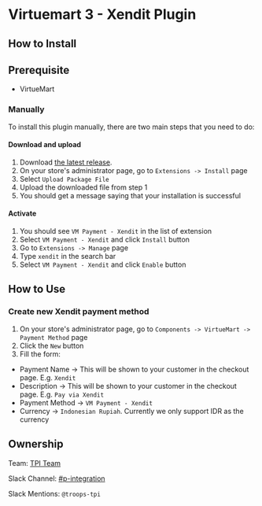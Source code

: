 # Virtuemart 3 - Xendit Plugin

## How to Install

## Prerequisite
- VirtueMart
### Manually
To install this plugin manually, there are two main steps that you need to do:
#### Download and upload
1. Download [the latest release](https://github.com/xendit/virtuemart-module/releases/latest/download/virtuemart-module.zip).
2. On your store's administrator page, go to `Extensions -> Install` page
3. Select `Upload Package File`
4. Upload the downloaded file from step 1
5. You should get a message saying that your installation is successful

#### Activate
1. You should see `VM Payment - Xendit` in the list of extension
2. Select `VM Payment - Xendit` and click `Install` button
3. Go to `Extensions -> Manage` page
4. Type `xendit` in the search bar
5. Select `VM Payment - Xendit` and click `Enable` button

## How to Use
### Create new Xendit payment method
1. On your store's administrator page, go to `Components -> VirtueMart -> Payment Method` page
2. Click the `New` button
3. Fill the form:
- Payment Name -> This will be shown to your customer in the checkout page. E.g. `Xendit`
- Description -> This will be shown to your customer in the checkout page. E.g. `Pay via Xendit`
- Payment Method -> `VM Payment - Xendit`
- Currency -> `Indonesian Rupiah`. Currently we only support IDR as the currency

## Ownership

Team: [TPI Team](https://www.draw.io/?state=%7B%22ids%22:%5B%221Vk1zqYgX2YqjJYieQ6qDPh0PhB2yAd0j%22%5D,%22action%22:%22open%22,%22userId%22:%22104938211257040552218%22%7D)

Slack Channel: [#p-integration](https://xendit.slack.com/messages/p-integration)

Slack Mentions: `@troops-tpi`
